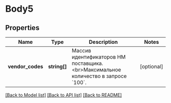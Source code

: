 # Body5

## Properties
Name | Type | Description | Notes
------------ | ------------- | ------------- | -------------
**vendor_codes** | **string[]** | Массив идентификаторов НМ поставщика. &lt;br&gt;Максимальное количество в запросе &#x60;100&#x60;. | [optional] 

[[Back to Model list]](../../README.md#documentation-for-models) [[Back to API list]](../../README.md#documentation-for-api-endpoints) [[Back to README]](../../README.md)

